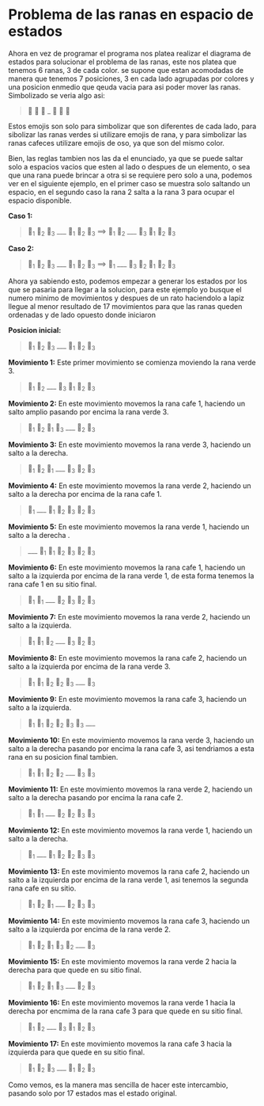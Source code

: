# Problema de las ranas en espacio de estados

Ahora en vez de programar el programa nos platea realizar el diagrama de estados para solucionar el problema de las ranas, este nos platea que tenemos 6 ranas, 3 de cada color. se supone que estan acomodadas de manera que tenemos 7 posiciones, 3 en cada lado agrupadas por colores y una posicion enmedio que qeuda vacia para asi poder mover las ranas. Simbolizado se veria algo asi:

> 🐸 🐸 🐸 _ 🐻 🐻 🐻

Estos emojis son solo para simbolizar que son diferentes de cada lado, para sibolizar las ranas verdes si utilizare emojis de rana, y para simbolizar las ranas cafeces utilizare emojis de oso, ya que son del mismo color.

Bien, las reglas tambien nos las da el enunciado, ya que se puede saltar solo a espacios vacios que esten al lado o despues de un elemento, o sea que una rana puede brincar a otra si se requiere pero solo a una, podemos ver en el siguiente ejemplo, en el primer caso se muestra solo saltando un espacio, en el segundo caso la rana 2 salta a la rana 3 para ocupar el espacio disponible.

**Caso 1:**
> 🐸<sub>1</sub> 🐸<sub>2</sub> 🐸<sub>3</sub> ___ 🐻<sub>1</sub> 🐻<sub>2</sub> 🐻<sub>3</sub> ==> 🐸<sub>1</sub> 🐸<sub>2</sub> ___ 🐸<sub>3</sub> 🐻<sub>1</sub> 🐻<sub>2</sub> 🐻<sub>3</sub>

**Caso 2:**
> 🐸<sub>1</sub> 🐸<sub>2</sub> 🐸<sub>3</sub> ___ 🐻<sub>1</sub> 🐻<sub>2</sub> 🐻<sub>3</sub> ==> 🐸<sub>1</sub> ___ 🐸<sub>3</sub> 🐸<sub>2</sub> 🐻<sub>1</sub> 🐻<sub>2</sub> 🐻<sub>3</sub>

Ahora ya sabiendo esto, podemos empezar a generar los estados por los que se pasaria para llegar a la solucion, para este ejemplo yo busque el numero minimo de movimientos y despues de un rato haciendolo a lapiz llegue al menor resultado de 17 movimientos para que las ranas queden ordenadas y de lado opuesto donde iniciaron

**Posicion inicial:**

> 🐸<sub>1</sub> 🐸<sub>2</sub> 🐸<sub>3</sub> ___ 🐻<sub>1</sub> 🐻<sub>2</sub> 🐻<sub>3</sub>

**Movimiento 1:** Este primer movimiento se comienza moviendo la rana verde 3.

> 🐸<sub>1</sub> 🐸<sub>2</sub> ___ 🐸<sub>3</sub> 🐻<sub>1</sub> 🐻<sub>2</sub> 🐻<sub>3</sub>

**Movimiento 2:** En este movimiento movemos la rana cafe 1, haciendo un salto amplio pasando por encima la rana verde 3.

> 🐸<sub>1</sub> 🐸<sub>2</sub> 🐻<sub>1</sub> 🐸<sub>3</sub> ___ 🐻<sub>2</sub> 🐻<sub>3</sub>

**Movimiento 3:** En este movimiento movemos la rana verde 3, haciendo un salto a la derecha.

> 🐸<sub>1</sub> 🐸<sub>2</sub> 🐻<sub>1</sub> ___ 🐸<sub>3</sub> 🐻<sub>2</sub> 🐻<sub>3</sub>

**Movimiento 4:** En este movimiento movemos la rana verde 2, haciendo un salto a la derecha por encima de la rana cafe 1.

> 🐸<sub>1</sub> ___ 🐻<sub>1</sub> 🐸<sub>2</sub> 🐸<sub>3</sub> 🐻<sub>2</sub> 🐻<sub>3</sub>

**Movimiento 5:** En este movimiento movemos la rana verde 1, haciendo un salto a la derecha .

> ___ 🐸<sub>1</sub> 🐻<sub>1</sub> 🐸<sub>2</sub> 🐸<sub>3</sub> 🐻<sub>2</sub> 🐻<sub>3</sub>

**Movimiento 6:** En este movimiento movemos la rana cafe 1, haciendo un salto a la izquierda por encima de la rana verde 1, de esta forma tenemos la rana cafe 1 en su sitio final.

> 🐻<sub>1</sub> 🐸<sub>1</sub> ___ 🐸<sub>2</sub> 🐸<sub>3</sub> 🐻<sub>2</sub> 🐻<sub>3</sub>

**Movimiento 7:** En este movimiento movemos la rana verde 2, haciendo un salto a la izquierda.

> 🐻<sub>1</sub> 🐸<sub>1</sub> 🐸<sub>2</sub> ___ 🐸<sub>3</sub> 🐻<sub>2</sub> 🐻<sub>3</sub>

**Movimiento 8:** En este movimiento movemos la rana cafe 2, haciendo un salto a la izquierda por encima de la rana verde 3.

> 🐻<sub>1</sub> 🐸<sub>1</sub> 🐸<sub>2</sub> 🐻<sub>2</sub> 🐸<sub>3</sub> ___ 🐻<sub>3</sub>

**Movimiento 9:** En este movimiento movemos la rana cafe 3, haciendo un salto a la izquierda.

> 🐻<sub>1</sub> 🐸<sub>1</sub> 🐸<sub>2</sub> 🐻<sub>2</sub> 🐸<sub>3</sub> 🐻<sub>3</sub> ___

**Movimiento 10:** En este movimiento movemos la rana verde 3, haciendo un salto a la derecha pasando por encima la rana cafe 3, asi tendriamos a esta rana en su posicion final tambien.

> 🐻<sub>1</sub> 🐸<sub>1</sub> 🐸<sub>2</sub> 🐻<sub>2</sub> ___ 🐻<sub>3</sub> 🐸<sub>3</sub>

**Movimiento 11:** En este movimiento movemos la rana verde 2, haciendo un salto a la derecha pasando por encima la rana cafe 2.

> 🐻<sub>1</sub> 🐸<sub>1</sub> ___ 🐻<sub>2</sub> 🐸<sub>2</sub> 🐻<sub>3</sub> 🐸<sub>3</sub>

**Movimiento 12:** En este movimiento movemos la rana verde 1, haciendo un salto a la derecha.

> 🐻<sub>1</sub> ___ 🐸<sub>1</sub> 🐻<sub>2</sub> 🐸<sub>2</sub> 🐻<sub>3</sub> 🐸<sub>3</sub>

**Movimiento 13:** En este movimiento movemos la rana cafe 2, haciendo un salto a la izquierda por encima de la rana verde 1, asi tenemos la segunda rana cafe en su sitio.

> 🐻<sub>1</sub> 🐻<sub>2</sub> 🐸<sub>1</sub> ___ 🐸<sub>2</sub> 🐻<sub>3</sub> 🐸<sub>3</sub>

**Movimiento 14:** En este movimiento movemos la rana cafe 3, haciendo un salto a la izquierda por encima de la rana verde 2.

> 🐻<sub>1</sub> 🐻<sub>2</sub> 🐸<sub>1</sub> 🐻<sub>3</sub> 🐸<sub>2</sub> ___ 🐸<sub>3</sub>

**Movimiento 15:** En este movimiento movemos la rana verde 2 hacia la derecha para que quede en su sitio final.

> 🐻<sub>1</sub> 🐻<sub>2</sub> 🐸<sub>1</sub> 🐻<sub>3</sub> ___ 🐸<sub>2</sub> 🐸<sub>3</sub>

**Movimiento 16:** En este movimiento movemos la rana verde 1 hacia la derecha por encmima de la rana cafe 3 para que quede en su sitio final.

> 🐻<sub>1</sub> 🐻<sub>2</sub> ___ 🐻<sub>3</sub> 🐸<sub>1</sub> 🐸<sub>2</sub> 🐸<sub>3</sub>

**Movimiento 17:** En este movimiento movemos la rana cafe 3 hacia la izquierda para que quede en su sitio final.

> 🐻<sub>1</sub> 🐻<sub>2</sub> 🐻<sub>3</sub> ___ 🐸<sub>1</sub> 🐸<sub>2</sub> 🐸<sub>3</sub>

Como vemos, es la manera mas sencilla de hacer este intercambio, pasando solo por 17 estados mas el estado original.
